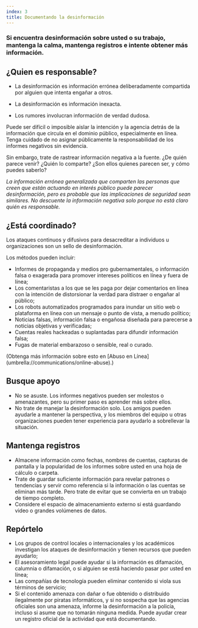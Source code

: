 ```yaml
---
index: 3
title: Documentando la desinformación
---
```

### Si encuentra desinformación sobre usted o su trabajo, mantenga la calma, mantenga registros e intente obtener más información.

## ¿Quien es responsable?

* La desinformación es información errónea deliberadamente compartida por alguien que intenta engañar a otros.

* La desinformación es información inexacta.

* Los rumores involucran información de verdad dudosa.

Puede ser difícil o imposible aislar la intención y la agencia detrás de la información que circula en el dominio público, especialmente en línea. Tenga cuidado de no asignar públicamente la responsabilidad de los informes negativos sin evidencia.

Sin embargo, trate de rastrear información negativa a la fuente. ¿De quién parece venir? ¿Quién lo comparte? ¿Son ellos quienes parecen ser, y cómo puedes saberlo?

*La información errónea generalizada que comparten las personas que creen que están actuando en interés público puede parecer desinformación, pero es probable que las implicaciones de seguridad sean similares. No descuente la información negativa solo porque no está claro quién es responsable.*

## ¿Está coordinado?

Los ataques continuos y difusivos para desacreditar a individuos u organizaciones son un sello de desinformación.

Los métodos pueden incluir:

* Informes de propaganda y medios pro gubernamentales, o información falsa o exagerada para promover intereses políticos en línea y fuera de línea;
* Los comentaristas a los que se les paga por dejar comentarios en línea con la intención de distorsionar la verdad para distraer o engañar al público;
* Los robots automatizados programados para inundar un sitio web o plataforma en línea con un mensaje o punto de vista, a menudo político;
* Noticias falsas, información falsa o engañosa diseñada para parecerse a noticias objetivas y verificadas;
* Cuentas reales hackeadas o suplantadas para difundir información falsa;
* Fugas de material embarazoso o sensible, real o curado.

(Obtenga más información sobre esto en [Abuso en Línea] (umbrella://communications/online-abuse).)

## Busque apoyo

* No se asuste. Los informes negativos pueden ser molestos o amenazantes, pero su primer paso es aprender más sobre ellos.
* No trate de manejar la desinformación solo. Los amigos pueden ayudarle a mantener la perspectiva, y los miembros del equipo u otras organizaciones pueden tener experiencia para ayudarlo a sobrellevar la situación.

## Mantenga registros

* Almacene información como fechas, nombres de cuentas, capturas de pantalla y la popularidad de los informes sobre usted en una hoja de cálculo o carpeta.
* Trate de guardar suficiente información para revelar patrones o tendencias y servir como referencia si la información o las cuentas se eliminan más tarde. Pero trate de evitar que se convierta en un trabajo de tiempo completo.
* Considere el espacio de almacenamiento externo si está guardando video o grandes volúmenes de datos.

## Repórtelo

* Los grupos de control locales o internacionales y los académicos investigan los ataques de desinformación y tienen recursos que pueden ayudarlo;
* El asesoramiento legal puede ayudar si la información es difamación, calumnia o difamación, o si alguien se está haciendo pasar por usted en línea;
* Las compañías de tecnología pueden eliminar contenido si viola sus términos de servicio;
* Si el contenido amenaza con dañar o fue obtenido o distribuido ilegalmente por piratas informáticos, y si no sospecha que las agencias oficiales son una amenaza, informe la desinformación a la policía, incluso si asume que no tomarán ninguna medida. Puede ayudar crear un registro oficial de la actividad que está documentando.